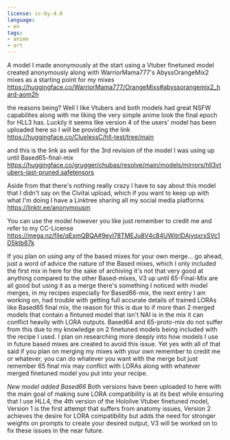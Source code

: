 ```yaml
---
license: cc-by-4.0
language:
- en
tags:
- anime
- art
---
```

A model I made anonymously at the start using a Vtuber finetuned model created anonymously along with WarriorMama777's AbyssOrangeMix2 mixes as a starting point for my mixes
https://huggingface.co/WarriorMama777/OrangeMixs#abyssorangemix2_hard-aom2h

the reasons being? Well I like Vtubers and both models had great NSFW capabilites along with me liking the very simple anime look the final epoch for HLL3 has. Luckily it seems like version 4 
of the users' model has been uploaded here so I will be providing the link 
https://huggingface.co/CluelessC/hll-test/tree/main


and this is the link as well for the 3rd revision of the model I was using up until Based65-final-mix
https://huggingface.co/grugger/chubas/resolve/main/models/mirrors/hll3vtubers-last-pruned.safetensors

Aside from that there's nothing really crazy I have to say about this model that I didn't say on the Civitai upload, which if you want to keep up with what I'm doing I have 
a Linktree sharing all my social media platforms
https://linktr.ee/anonymousm

You can use the model however you like just remember to credit me and refer to my CC-License
https://mega.nz/file/qExmQBQA#9eyI78TMEJu8V4c84UWitrlDAjyqxrxSVc1D5ktb87k

If you plan on using any of the based mixes for your own merge... go ahead, just a word of advice the nature of the Based mixes, which I only included the first mix in here 
for the sake of archiving it's not that very good at anything compared to the other Based-mixes, V3 up until 65-Final-Mix are all good but using it as a merge there's 
something I noticed with model merges, in my recipes especially for Based66-mix, the next entry I am working on, had trouble with getting full accurate details of trained
LORAs like Based65 final mix, the reason for this is due to if more than 2 merged models that contain a fintuned model that isn't NAI is in the mix it can conflict heavily
with LORA outputs. Based64 and 65-proto-mix do not suffer from this due to my knowledge on 2 finetuned models being included with the recipe I used. I plan on researching
more deeply into how models I use in future based mixes are created to avoid this issue. Yet yes with all of that said if you plan on merging my mixes with your own remember
to credit me or whatever, you can do whatever you want with the merge but just remember 65 final mix may conflict with LORAs along with whatever merged finetuned model you
put into your recipe.

*New model added Based66*
Both versions have been uploaded to here with the main goal of making sure LORA compatibility is at its best while ensuring that I use HLL4, the 4th version of the Hololive 
Vtuber finetuned model, Version 1 is the first attempt that suffers from anatomy issues, Version 2 achieves the desire for LORA compatibility but adds the need for stronger 
weights on prompts to create your desired output, V3 will be worked on to fix these issues in the near future.